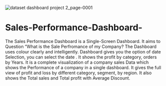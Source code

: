 ![dataset dashboard project 2_page-0001](https://user-images.githubusercontent.com/100313227/184501177-5896da50-5929-461d-96a1-014df4662065.jpg)
# Sales-Performance-Dashboard-
The Sales Performance Dashboard is a Single-Screen Dashboard. It aims to Question “What is the Sale Perfromance of my Company? The Dashboard uses colour clearly and intelligently. Dashboard gives you the option of date Selection, you can select the date . It shows the profit by category, orders by Years. It is a complete visualization of a company sales Data which shows the Performance of a company in a single dashboard. It gives the full view of profit and loss by different category, segment, by region. It also shows the Total sales and Total profit with Average Discount.
